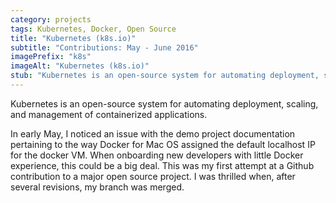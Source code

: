 ```yaml
---
category: projects
tags: Kubernetes, Docker, Open Source 
title: "Kubernetes (k8s.io)"
subtitle: "Contributions: May - June 2016"
imagePrefix: "k8s"
imageAlt: "Kubernetes (k8s.io)"
stub: "Kubernetes is an open-source system for automating deployment, scaling, and management of containerized applications."
---
```


Kubernetes is an open-source system for automating deployment, scaling, and management of containerized applications.

In early May, I noticed an issue with the demo project documentation pertaining to the way Docker for Mac OS assigned the default localhost IP for the docker VM. When onboarding new developers with little Docker experience, this could be a big deal. This was my first attempt at a Github contribution to a major open source project. I was thrilled when, after several revisions, my branch was merged.